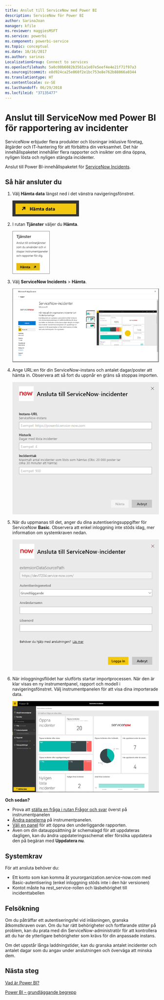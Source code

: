 ```yaml
---
title: Anslut till ServiceNow med Power BI
description: ServiceNow för Power BI
author: SarinaJoan
manager: kfile
ms.reviewer: maggiesMSFT
ms.service: powerbi
ms.component: powerbi-service
ms.topic: conceptual
ms.date: 10/16/2017
ms.author: sarinas
LocalizationGroup: Connect to services
ms.openlocfilehash: 5a0c00b6082b3561a1e07e5eef4e4e21f71f97a3
ms.sourcegitcommit: e8d924ca25e060f2e1bc753e8e762b88066a0344
ms.translationtype: HT
ms.contentlocale: sv-SE
ms.lasthandoff: 06/29/2018
ms.locfileid: "37135477"
---
```

# <a name="connect-to-servicenow-with-power-bi-for-incident-reporting"></a>Anslut till ServiceNow med Power BI för rapportering av incidenter
ServiceNow erbjuder flera produkter och lösningar inklusive företag, åtgärder och IT-hantering för att förbättra din verksamhet. Det här innehållspaketet innehåller flera rapporter och insikter om dina öppna, nyligen lösta och nyligen stängda incidenter.  

Anslut till Power BI-innehållspaketet för [ServiceNow Incidents](https://app.powerbi.com/getdata/services/servicenow).

## <a name="how-to-connect"></a>Så här ansluter du
1. Välj **Hämta data** längst ned i det vänstra navigeringsfönstret.
   
   ![](media/service-connect-to-servicenow/pbi_getdata.png) 
2. I rutan **Tjänster** väljer du **Hämta**.
   
   ![](media/service-connect-to-servicenow/pbi_getservices.png) 
3. Välj **ServiceNow Incidents** \> **Hämta**.
   
   ![](media/service-connect-to-servicenow/connect.png)
4. Ange URL:en för din ServiceNow-instans och antalet dagar/poster att hämta in. Observera att så fort du uppnår en gräns så stoppas importen.
   
   ![](media/service-connect-to-servicenow/params.png)
5. När du uppmanas till det, anger du dina autentiseringsuppgifter för ServiceNow **Basic**. Observera att enkel inloggning inte stöds idag, mer information om systemkraven nedan.
   
   ![](media/service-connect-to-servicenow/creds.png)
6. När inloggningsflödet har slutförts startar importprocessen. När den är klar visas en ny instrumentpanel, rapport och modell i navigeringsfönstret. Välj instrumentpanelen för att visa dina importerade data.
   
    ![](media/service-connect-to-servicenow/dashboard.png)

**Och sedan?**

* Prova att [ställa en fråga i rutan Frågor och svar](power-bi-q-and-a.md) överst på instrumentpanelen
* [Ändra panelerna](service-dashboard-edit-tile.md) på instrumentpanelen.
* [Välj en panel](service-dashboard-tiles.md) för att öppna den underliggande rapporten.
* Även om din datauppsättning är schemalagd för att uppdateras dagligen, kan du ändra uppdateringsschemat eller försöka uppdatera den på begäran med **Uppdatera nu**.

## <a name="system-requirements"></a>Systemkrav
För att ansluta behöver du:  

* Ett konto som kan komma åt yourorganization.service-now.com med Basic-autentisering (enkel inloggning stöds inte i den här versionen)  
* Kontot måste ha rest_service-rollen och läsbehörighet till incidenttabellen  

## <a name="troubleshooting"></a>Felsökning
Om du påträffar ett autentiseringsfel vid inläsningen, granska åtkomstkraven ovan. Om du har rätt behörigheter och fortfarande stöter på problem, kan du prata med din ServiceNow-administratör för att kontrollera att du har de ytterligare behörigheter som krävs för din anpassade instans.

Om det uppstår långa laddningstider, kan du granska antalet incidenter och antalet dagar som du angav under anslutningen och överväga att minska dem.

## <a name="next-steps"></a>Nästa steg
[Vad är Power BI?](power-bi-overview.md)

[Power BI – grundläggande begrepp](service-basic-concepts.md)

